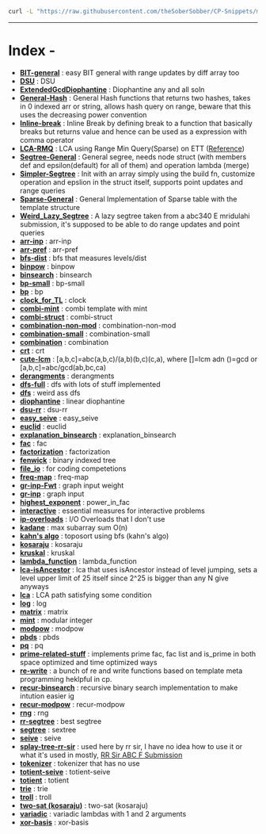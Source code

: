 ```bash
curl -L "https://raw.githubusercontent.com/theSoberSobber/CP-Snippets/main/snippets.json" > snippets.json
```
---
# Index - 


- **[BIT-general](https://github.com/theSoberSobber/CP-Snippets/blob/main/snippets.json#L2)** : easy BIT general with range updates by diff array too 
- **[DSU](https://github.com/theSoberSobber/CP-Snippets/blob/main/snippets.json#L74)** : DSU 
- **[ExtendedGcdDiophantine](https://github.com/theSoberSobber/CP-Snippets/blob/main/snippets.json#L109)** : Diophantine any and all soln 
- **[General-Hash](https://github.com/theSoberSobber/CP-Snippets/blob/main/snippets.json#L231)** : General Hash functions that returns two hashes, takes in 0 indexed arr or string, allows hash query on range, beware that this uses the decreasing power convention 
- **[Inline-break](https://github.com/theSoberSobber/CP-Snippets/blob/main/snippets.json#L306)** : Inline Break by defining break to a function that basically breaks but returns value and hence can be used as a expression with comma operator 
- **[LCA-RMQ](https://github.com/theSoberSobber/CP-Snippets/blob/main/snippets.json#L326)** : LCA using Range Min Query(Sparse) on ETT ([Reference](https://codeforces.com/contest/1975/submission/262585070)) 
- **[Segtree-General](https://github.com/theSoberSobber/CP-Snippets/blob/main/snippets.json#L392)** : General segree, needs node struct (with members def and epsilon(default) for all of them) and operation lambda (merge) 
- **[Simpler-Segtree](https://github.com/theSoberSobber/CP-Snippets/blob/main/snippets.json#L469)** : Init with an array simply using the build fn, customize operation and epslion in the struct itself, supports point updates and range queries 
- **[Sparse-General](https://github.com/theSoberSobber/CP-Snippets/blob/main/snippets.json#L523)** : General Implementation of Sparse table with the template<class T> structure 
- **[Weird_Lazy_Segtree](https://github.com/theSoberSobber/CP-Snippets/blob/main/snippets.json#L574)** : A lazy segtree taken from a abc340 E mridulahi submission, it's supposed to be able to do range updates and point queries 
- **[arr-inp](https://github.com/theSoberSobber/CP-Snippets/blob/main/snippets.json#L723)** : arr-inp 
- **[arr-pref](https://github.com/theSoberSobber/CP-Snippets/blob/main/snippets.json#L731)** : arr-pref 
- **[bfs-dist](https://github.com/theSoberSobber/CP-Snippets/blob/main/snippets.json#L739)** : bfs that measures levels/dist 
- **[binpow](https://github.com/theSoberSobber/CP-Snippets/blob/main/snippets.json#L758)** : binpow 
- **[binsearch](https://github.com/theSoberSobber/CP-Snippets/blob/main/snippets.json#L773)** : binsearch 
- **[bp-small](https://github.com/theSoberSobber/CP-Snippets/blob/main/snippets.json#L794)** : bp-small 
- **[bp](https://github.com/theSoberSobber/CP-Snippets/blob/main/snippets.json#L839)** : bp 
- **[clock_for_TL](https://github.com/theSoberSobber/CP-Snippets/blob/main/snippets.json#L917)** : clock 
- **[combi-mint](https://github.com/theSoberSobber/CP-Snippets/blob/main/snippets.json#L929)** : combi template with mint 
- **[combi-struct](https://github.com/theSoberSobber/CP-Snippets/blob/main/snippets.json#L1005)** : combi-struct 
- **[combination-non-mod](https://github.com/theSoberSobber/CP-Snippets/blob/main/snippets.json#L1056)** : combination-non-mod 
- **[combination-small](https://github.com/theSoberSobber/CP-Snippets/blob/main/snippets.json#L1073)** : combination-small 
- **[combination](https://github.com/theSoberSobber/CP-Snippets/blob/main/snippets.json#L1089)** : combination 
- **[crt](https://github.com/theSoberSobber/CP-Snippets/blob/main/snippets.json#L1102)** : crt 
- **[cute-lcm](https://github.com/theSoberSobber/CP-Snippets/blob/main/snippets.json#L1126)** : [a,b,c]=abc(a,b,c)/(a,b)(b,c)(c,a), where []=lcm adn ()=gcd or [a,b,c]=abc/gcd(ab,bc,ca) 
- **[derangments](https://github.com/theSoberSobber/CP-Snippets/blob/main/snippets.json#L1136)** : derangments 
- **[dfs-full](https://github.com/theSoberSobber/CP-Snippets/blob/main/snippets.json#L1149)** : dfs with lots of stuff implemented 
- **[dfs](https://github.com/theSoberSobber/CP-Snippets/blob/main/snippets.json#L1179)** : weird ass dfs 
- **[diophantine](https://github.com/theSoberSobber/CP-Snippets/blob/main/snippets.json#L1199)** : linear diophantine 
- **[dsu-rr](https://github.com/theSoberSobber/CP-Snippets/blob/main/snippets.json#L1275)** : dsu-rr 
- **[easy_seive](https://github.com/theSoberSobber/CP-Snippets/blob/main/snippets.json#L1314)** : easy_seive 
- **[euclid](https://github.com/theSoberSobber/CP-Snippets/blob/main/snippets.json#L1333)** : euclid 
- **[explanation_binsearch](https://github.com/theSoberSobber/CP-Snippets/blob/main/snippets.json#L1358)** : explanation_binsearch 
- **[fac](https://github.com/theSoberSobber/CP-Snippets/blob/main/snippets.json#L1393)** : fac 
- **[factorization](https://github.com/theSoberSobber/CP-Snippets/blob/main/snippets.json#L1407)** : factorization 
- **[fenwick](https://github.com/theSoberSobber/CP-Snippets/blob/main/snippets.json#L1437)** : binary indexed tree 
- **[file_io](https://github.com/theSoberSobber/CP-Snippets/blob/main/snippets.json#L1477)** : for coding competetions 
- **[freq-map](https://github.com/theSoberSobber/CP-Snippets/blob/main/snippets.json#L1487)** : freq-map 
- **[gr-inp-Fwt](https://github.com/theSoberSobber/CP-Snippets/blob/main/snippets.json#L1498)** : graph input weight 
- **[gr-inp](https://github.com/theSoberSobber/CP-Snippets/blob/main/snippets.json#L1511)** : graph input 
- **[highest_exponent](https://github.com/theSoberSobber/CP-Snippets/blob/main/snippets.json#L1524)** : power_in_fac 
- **[interactive](https://github.com/theSoberSobber/CP-Snippets/blob/main/snippets.json#L1539)** : essential measures for interactive problems 
- **[ip-overloads](https://github.com/theSoberSobber/CP-Snippets/blob/main/snippets.json#L1564)** : I/O Overloads that I don't use 
- **[kadane](https://github.com/theSoberSobber/CP-Snippets/blob/main/snippets.json#L1581)** : max subarray sum O(n) 
- **[kahn's algo](https://github.com/theSoberSobber/CP-Snippets/blob/main/snippets.json#L1597)** : toposort using bfs (kahn's algo) 
- **[kosaraju](https://github.com/theSoberSobber/CP-Snippets/blob/main/snippets.json#L1619)** : kosaraju 
- **[kruskal](https://github.com/theSoberSobber/CP-Snippets/blob/main/snippets.json#L1699)** : kruskal 
- **[lambda_function](https://github.com/theSoberSobber/CP-Snippets/blob/main/snippets.json#L1720)** : lambda_function 
- **[lca-isAncestor](https://github.com/theSoberSobber/CP-Snippets/blob/main/snippets.json#L1729)** : lca that uses isAncestor instead of level jumping, sets a level upper limit of 25 itself since 2^25 is bigger than any N give anyways 
- **[lca](https://github.com/theSoberSobber/CP-Snippets/blob/main/snippets.json#L1780)** : LCA path satisfying some condition 
- **[log](https://github.com/theSoberSobber/CP-Snippets/blob/main/snippets.json#L1841)** : log 
- **[matrix](https://github.com/theSoberSobber/CP-Snippets/blob/main/snippets.json#L1872)** : matrix 
- **[mint](https://github.com/theSoberSobber/CP-Snippets/blob/main/snippets.json#L1923)** : modular integer 
- **[modpow](https://github.com/theSoberSobber/CP-Snippets/blob/main/snippets.json#L1982)** : modpow 
- **[pbds](https://github.com/theSoberSobber/CP-Snippets/blob/main/snippets.json#L1998)** : pbds 
- **[pq](https://github.com/theSoberSobber/CP-Snippets/blob/main/snippets.json#L2013)** : pq 
- **[prime-related-stuff](https://github.com/theSoberSobber/CP-Snippets/blob/main/snippets.json#L2021)** : implements prime fac, fac list and is_prime in both space optimized and time optimized ways 
- **[re-write](https://github.com/theSoberSobber/CP-Snippets/blob/main/snippets.json#L2212)** : a bunch of re and write functions based on template meta programming heklpful in cp. 
- **[recur-binsearch](https://github.com/theSoberSobber/CP-Snippets/blob/main/snippets.json#L2234)** : recursive binary search implementation to make intution easier ig 
- **[recur-modpow](https://github.com/theSoberSobber/CP-Snippets/blob/main/snippets.json#L2251)** : recur-modpow 
- **[rng](https://github.com/theSoberSobber/CP-Snippets/blob/main/snippets.json#L2267)** : rng 
- **[rr-segtree](https://github.com/theSoberSobber/CP-Snippets/blob/main/snippets.json#L2276)** : best segtree 
- **[segtree](https://github.com/theSoberSobber/CP-Snippets/blob/main/snippets.json#L2420)** : sextree 
- **[seive](https://github.com/theSoberSobber/CP-Snippets/blob/main/snippets.json#L2534)** : seive 
- **[splay-tree-rr-sir](https://github.com/theSoberSobber/CP-Snippets/blob/main/snippets.json#L2552)** : used here by rr sir, I have no idea how to use it or what it's used in mostly, [RR Sir ABC F Submission](https://atcoder.jp/contests/abc350/submissions/52600529) 
- **[tokenizer](https://github.com/theSoberSobber/CP-Snippets/blob/main/snippets.json#L2747)** : tokenizer that has no use 
- **[totient-seive](https://github.com/theSoberSobber/CP-Snippets/blob/main/snippets.json#L2754)** : totient-seive 
- **[totient](https://github.com/theSoberSobber/CP-Snippets/blob/main/snippets.json#L2768)** : totient 
- **[trie](https://github.com/theSoberSobber/CP-Snippets/blob/main/snippets.json#L2788)** : trie 
- **[troll](https://github.com/theSoberSobber/CP-Snippets/blob/main/snippets.json#L2824)** : troll 
- **[two-sat (kosaraju)](https://github.com/theSoberSobber/CP-Snippets/blob/main/snippets.json#L2834)** : two-sat (kosaraju) 
- **[variadic](https://github.com/theSoberSobber/CP-Snippets/blob/main/snippets.json#L2971)** : variadic lambdas with 1 and 2 arguments 
- **[xor-basis](https://github.com/theSoberSobber/CP-Snippets/blob/main/snippets.json#L2980)** : xor-basis 